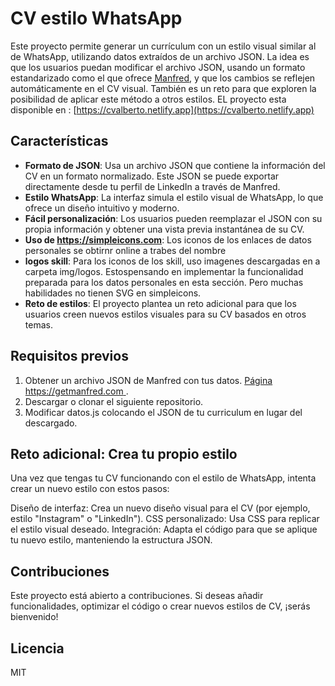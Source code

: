 # CV estilo WhatsApp

Este proyecto permite generar un currículum con un estilo visual similar al de WhatsApp, utilizando datos extraídos de un archivo JSON. La idea es que los usuarios puedan modificar el archivo JSON, usando un formato estandarizado como el que ofrece [Manfred](http://www.getmanfred.com), y que los cambios se reflejen automáticamente en el CV visual. También es un reto para que exploren la posibilidad de aplicar este método a otros estilos.
EL proyecto esta disponible en : [https://cvalberto.netlify.app](https://cvalberto.netlify.app)

## Características

- **Formato de JSON**: Usa un archivo JSON que contiene la información del CV en un formato normalizado. Este JSON se puede exportar directamente desde tu perfil de LinkedIn a través de Manfred.
- **Estilo WhatsApp**: La interfaz simula el estilo visual de WhatsApp, lo que ofrece un diseño intuitivo y moderno.
- **Fácil personalización**: Los usuarios pueden reemplazar el JSON con su propia información y obtener una vista previa instantánea de su CV.
- **Uso de https://simpleicons.com**: Los iconos de los enlaces de datos personales se obtirnr online a trabes del nombre
- **logos skill**: Para los iconos de los skill, uso imagenes descargadas en a carpeta img/logos. Estospensando en implementar la funcionalidad preparada para los datos personales en esta sección. Pero muchas habilidades no tienen SVG en simpleicons. 
- **Reto de estilos**: El proyecto plantea un reto adicional para que los usuarios creen nuevos estilos visuales para su CV basados en otros temas.

## Requisitos previos


1. Obtener un archivo JSON de Manfred con tus datos. [Página https://getmanfred.com ](https://www.getmanfred.com).
2. Descargar o clonar el siguiente repositorio. 
3. Modificar datos.js colocando el JSON  de tu curriculum en lugar del descargado. 

## Reto adicional: Crea tu propio estilo
Una vez que tengas tu CV funcionando con el estilo de WhatsApp, intenta crear un nuevo estilo con estos pasos:

Diseño de interfaz: Crea un nuevo diseño visual para el CV (por ejemplo, estilo "Instagram" o "LinkedIn").
CSS personalizado: Usa CSS para replicar el estilo visual deseado.
Integración: Adapta el código para que se aplique tu nuevo estilo, manteniendo la estructura JSON.

## Contribuciones
Este proyecto está abierto a contribuciones. Si deseas añadir funcionalidades, optimizar el código o crear nuevos estilos de CV, ¡serás bienvenido!

## Licencia
MIT